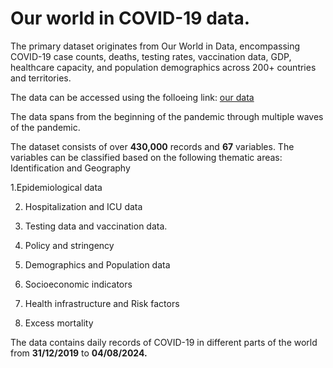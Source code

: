 # Our world in COVID-19 data.

The primary dataset originates from Our World in Data, encompassing COVID-19 case counts, deaths, testing rates, vaccination data, GDP, healthcare capacity, and population demographics across 200+ countries and territories.

The data can be accessed using the folloeing link: [our data](https://covid.ourworldindata.org/data/owid-covid-data.xlsx)

The data spans from the beginning of the pandemic through multiple waves of the pandemic.

The dataset consists of over **430,000** records and **67** variables. The variables can be classified based on the following thematic areas:
Identification and Geography

1.Epidemiological data

2. Hospitalization and ICU data

3. Testing data and vaccination data.

4. Policy and stringency

5. Demographics and Population data

6. Socioeconomic indicators

7. Health infrastructure and Risk factors

8. Excess mortality


The data contains daily records of COVID-19 in different parts of the world from **31/12/2019** to **04/08/2024.**
